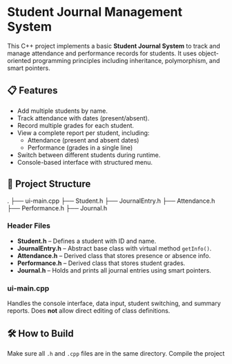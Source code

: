 # Student Journal Management System

This C++ project implements a basic **Student Journal System** to track and manage attendance and performance records for students. It uses object-oriented programming principles including inheritance, polymorphism, and smart pointers.

## 📋 Features

- Add multiple students by name.
- Track attendance with dates (present/absent).
- Record multiple grades for each student.
- View a complete report per student, including:
  - Attendance (present and absent dates)
  - Performance (grades in a single line)
- Switch between different students during runtime.
- Console-based interface with structured menu.

## 🧩 Project Structure

.
├── ui-main.cpp
├── Student.h
├── JournalEntry.h
├── Attendance.h
├── Performance.h
├── Journal.h


### Header Files

- **Student.h** – Defines a student with ID and name.
- **JournalEntry.h** – Abstract base class with virtual method `getInfo()`.
- **Attendance.h** – Derived class that stores presence or absence info.
- **Performance.h** – Derived class that stores student grades.
- **Journal.h** – Holds and prints all journal entries using smart pointers.

### ui-main.cpp



Handles the console interface, data input, student switching, and summary reports. Does **not** allow direct editing of class definitions.

## 🛠️ How to Build

Make sure all `.h` and `.cpp` files are in the same directory.
Compile the project


